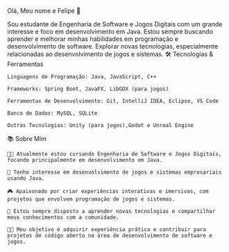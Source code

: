 Olá, Meu nome e Felipe 👋

Sou estudante de Engenharia de Software e Jogos Digitais com um grande interesse e foco em desenvolvimento em Java. Estou sempre buscando aprender e melhorar minhas habilidades em programação e desenvolvimento de software. 
Explorar novas tecnologias, especialmente relacionadas ao desenvolvimento de jogos e sistemas.
🛠️ Tecnologias & Ferramentas

    Linguagens de Programação: Java, JavaScript, C++

    Frameworks: Spring Boot, JavaFX, LibGDX (para jogos)

    Ferramentas de Desenvolvimento: Git, IntelliJ IDEA, Eclipse, VS Code

    Banco de Dados: MySQL, SQLite

    Outras Tecnologias: Unity (para jogos),Godot e Unreal Engine

📚 Sobre Mim

    👨‍💻 Atualmente estou cursando Engenharia de Software e Jogos Digitais, focando principalmente em desenvolvimento em Java.

    🌱 Tenho interesse em desenvolvimento de jogos e sistemas empresariais usando Java.

    🎮 Apaixonado por criar experiências interativas e imersivas, com projetos que envolvem programação de jogos e sistemas.

    💬 Estou sempre disposto a aprender novas tecnologias e compartilhar meus conhecimentos com a comunidade.

    🧑‍🏫 Meu objetivo é adquirir experiência prática e contribuir para projetos de código aberto na área de desenvolvimento de software e jogos.

